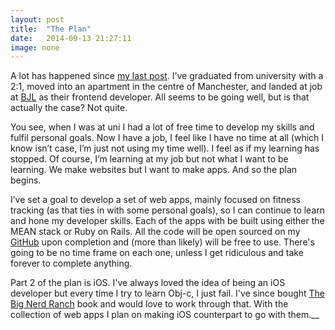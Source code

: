 ```yaml
---
layout: post
title:  "The Plan"
date:   2014-09-13 21:27:11
image: none
---
```


A lot has happened since [my last post](http://danwilson.co/posts/university). I’ve graduated from university with a 2:1, moved into an apartment in the centre of Manchester, and landed at job at [BJL](http://bjl.co.uk) as their frontend developer. All seems to be going well, but is that actually the case? Not quite.

You see, when I was at uni I had a lot of free time to develop my skills and fulfil personal goals. Now I have a job, I feel like I have no time at all (which I know isn’t case, I’m just not using my time well). I feel as if my learning has stopped. Of course, I’m learning at my job but not what I want to be learning. We make websites but I want to make apps. And so the plan begins. 

I’ve set a goal to develop a set of web apps, mainly focused on fitness tracking (as that ties in with some personal goals), so I can continue to learn and hone my developer skills. Each of the apps with be built using either the MEAN stack or Ruby on Rails. All the code will be open sourced on my [GitHub](http://github.com/wilsonand1) upon completion and (more than likely) will be free to use. There's going to be no time frame on each one, unless I get ridiculous and take forever to complete anything.  

Part 2 of the plan is iOS. I've always loved the idea of being an iOS developer but every time I try to learn Obj-c, I just fail. I've since bought [The Big Nerd Ranch](http://www.amazon.co.uk/iOS-Programming-Ranch-Guide-Guides/dp/0321942051/ref=sr_1_1?s=books&ie=UTF8&qid=1410819030&sr=1-1&keywords=big+nerd+ranch) book and would love to work through that. With the collection of web apps I plan on making iOS counterpart to go with them.__ 
